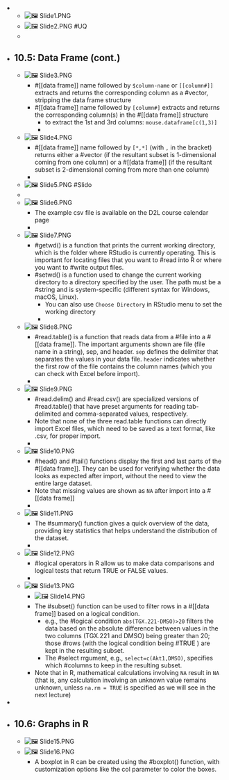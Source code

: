 -
	- ![🖼 Slide1.PNG](../assets/storages/logseq-plugin-multiple-assets/20240313_043602_Slide1.PNG)
	- ![🖼 Slide2.PNG](../assets/storages/logseq-plugin-multiple-assets/20240313_043602_Slide2.PNG) #UQ
	-
- ## 10.5: Data Frame (cont.)
	- ![🖼 Slide3.PNG](../assets/storages/logseq-plugin-multiple-assets/20240313_043602_Slide3.PNG)
		- #[[data frame]] name followed by `$column-name` or `[[column#]]` extracts and returns the corresponding column as a #vector, stripping the data frame structure
		- #[[data frame]] name followed by `[column#]` extracts and returns the corresponding column(s) in the #[[data frame]] structure
			- to extract the 1st and 3rd columns: `mouse.dataframe[c(1,3)]`
			-
	- ![🖼 Slide4.PNG](../assets/storages/logseq-plugin-multiple-assets/20240313_043602_Slide4.PNG)
		- #[[data frame]] name followed by `[*,*]` (with `,` in the bracket) returns either a #vector (if the resultant subset is 1-dimensional coming from one column) or a #[[data frame]] (if the resultant subset is 2-dimensional coming from more than one column)
		-
	- ![🖼 Slide5.PNG](../assets/storages/logseq-plugin-multiple-assets/20240313_043602_Slide5.PNG) #Slido
	-
	- ![🖼 Slide6.PNG](../assets/storages/logseq-plugin-multiple-assets/20240313_043602_Slide6.PNG)
		- The example csv file is available on the D2L course calendar page
		-
	- ![🖼 Slide7.PNG](../assets/storages/logseq-plugin-multiple-assets/20240313_043602_Slide7.PNG)
		- #getwd() is a function that prints the current working directory, which is the folder where RStudio is currently operating. This is important for locating files that you want to #read into R or where you want to #write output files.
		- #setwd() is a function used to change the current working directory to a directory specified by the user. The path must be a #string and is system-specific (different syntax for Windows, macOS, Linux).
			- You can also use  `Choose Directory` in RStudio menu to set the working directory
			-
	- ![🖼 Slide8.PNG](../assets/storages/logseq-plugin-multiple-assets/20240313_043602_Slide8.PNG)
		- #read.table() is a function that reads data from a #file into a #[[data frame]]. The important arguments shown are file (file name in a string), sep, and header. `sep` defines the delimiter that separates the values in your data file. `header` indicates whether the first row of the file contains the column names (which you can check with Excel before import).
		-
	- ![🖼 Slide9.PNG](../assets/storages/logseq-plugin-multiple-assets/20240313_043602_Slide9.PNG)
		- #read.delim() and #read.csv() are specialized versions of #read.table() that have preset arguments for reading tab-delimited and comma-separated values, respectively.
		- Note that none of the three read.table functions can directly import Excel files, which need to be saved as a text format, like .csv, for proper import.
		-
	- ![🖼 Slide10.PNG](../assets/storages/logseq-plugin-multiple-assets/20240313_043603_Slide10.PNG)
		- #head() and #tail() functions display the first and last parts of the #[[data frame]]. They can be used for verifying whether the data looks as expected after import, without the need to view the entire large dataset.
		- Note that missing values are shown as `NA` after import into a #[[data frame]]
		-
	- ![🖼 Slide11.PNG](../assets/storages/logseq-plugin-multiple-assets/20240313_043603_Slide11.PNG)
		- The #summary() function gives a quick overview of the data, providing key statistics that helps understand the distribution of the dataset.
		-
	- ![🖼 Slide12.PNG](../assets/storages/logseq-plugin-multiple-assets/20240313_043603_Slide12.PNG)
		- #logical operators in R allow us to make data comparisons and logical tests that return TRUE or FALSE values.
		-
	- ![🖼 Slide13.PNG](../assets/storages/logseq-plugin-multiple-assets/20240313_043603_Slide13.PNG)
		- ![🖼 Slide14.PNG](../assets/storages/logseq-plugin-multiple-assets/20240313_043603_Slide14.PNG)
		- The #subset() function can be used to filter rows in a #[[data frame]] based on a logical condition.
			- e.g., the #logical condition `abs(TGX.221-DMSO)>20` filters the data based on the absolute difference between values in the two columns (TGX.221 and DMSO) being greater than 20; those #rows (with the logical condition being #TRUE ) are kept in the resulting subset.
			- The #select rrgument, e.g., `select=c(Akt1,DMSO)`, specifies which #columns to keep in the resulting subset.
		- Note that in R, mathematical calculations involving `NA` result in `NA` (that is, any calculation involving an unknown value remains unknown, unless `na.rm = TRUE` is specified as we will see in the next lecture)
-
- ## 10.6: Graphs in R
	- ![🖼 Slide15.PNG](../assets/storages/logseq-plugin-multiple-assets/20240313_043603_Slide15.PNG)
	- ![🖼 Slide16.PNG](../assets/storages/logseq-plugin-multiple-assets/20240313_043603_Slide16.PNG)
		- A boxplot in R can be created using the #boxplot() function, with customization options like the col parameter to color the boxes.